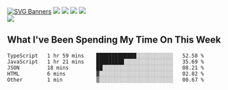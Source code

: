 [![SVG Banners](https://svg-banners.vercel.app/api?type=typeWriter&text1=Hello!%20I'm%20Cat,%20a%20Software%20Engineer%20✨%20&width=1000&height=150)](https://github.com/Akshay090/svg-banners)
<img src="https://img.shields.io/badge/HTML5-E34F26?style=for-the-badge&logo=html5&logoColor=white"> <img src="https://img.shields.io/badge/CSS3-1572B6?style=for-the-badge&logo=css3&logoColor=white"/> <img src="https://img.shields.io/badge/JavaScript-323330?style=for-the-badge&logo=javascript&logoColor=F7DF1E"/> <img src="https://img.shields.io/badge/React-20232A?style=for-the-badge&logo=react&logoColor=61DAFB"/><br/>
<img src="https://www.codewars.com/users/Epicat/badges/small"/>
## What I've Been Spending My Time On This Week

<!--START_SECTION:waka-->

```text
TypeScript   1 hr 59 mins    █████████████░░░░░░░░░░░░   52.58 %
JavaScript   1 hr 21 mins    █████████░░░░░░░░░░░░░░░░   35.69 %
JSON         18 mins         ██░░░░░░░░░░░░░░░░░░░░░░░   08.21 %
HTML         6 mins          ▓░░░░░░░░░░░░░░░░░░░░░░░░   02.82 %
Other        1 min           ▒░░░░░░░░░░░░░░░░░░░░░░░░   00.67 %
```

<!--END_SECTION:waka-->
